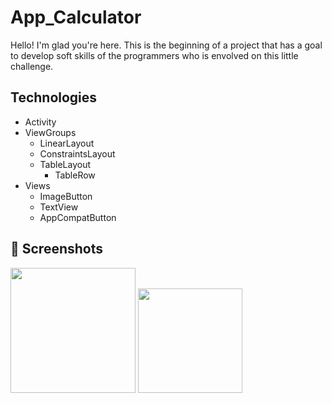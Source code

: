 # App_Calculator

Hello! I'm glad you're here.
This is the beginning of a project that has a goal to develop soft skills of the programmers who is envolved on this little challenge. 

## Technologies
- Activity
- ViewGroups
  - LinearLayout
  - ConstraintsLayout
  - TableLayout
      - TableRow
- Views
  - ImageButton
  - TextView
  - AppCompatButton 

## :camera_flash: Screenshots

<img width="200" src="https://github.com/user-attachments/assets/d1ec024a-929a-4c6d-b733-becaf8f0328b" />

<img width="167" src="https://github.com/user-attachments/assets/8df50cff-7ce5-4164-8903-31920a866340" />
